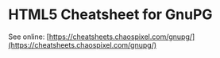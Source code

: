 # HTML5 Cheatsheet for GnuPG

See online: [https://cheatsheets.chaospixel.com/gnupg/](https://cheatsheets.chaospixel.com/gnupg/)
